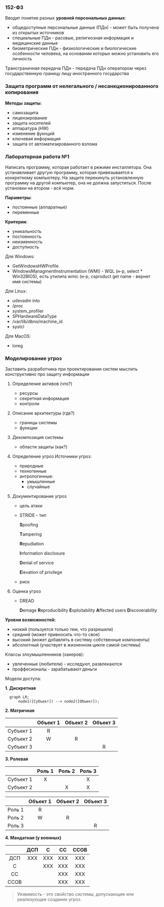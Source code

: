 ### 152-ФЗ

Вводит понятие разных **уровней персональных данных**:
- общедоступные персональные данные (ПДн) - может быть получена из открытых источников
- специальные ПДн - расовые, религиозная информация и медицинские данные
- биометрические ПДн - физиологические и биологические особенности человека, на основании которых можно установить его личность

Трансграничная передача ПДн - передача ПДн оператором через государственную границу лицу иностранного государства


### Защита программ от нелегального / несанкционированного копирования

**Методы защиты**:
- самозащита
- лицензирование
- защита носителей
- аппаратура (HW)
- изменение фукнций
- ключевая информация
- защита от автоматизированного взлома
    

### Лабораторная работа №1

Написать программу, которая работает в режиме инсталлятора. Она устанавливает другую программу, которая привязывается к конкретному компьютеру.
На защите перекинуть установленную программу на другой компьютер, она не должна запуститься. После установки на втором - всё норм.

**Параметры**:
- постоянные (аппаратные)
- переменные

**Критерии**:
- уникальность
- постоянность
- неизменность
- доступность
    
Для Windows:
- GetWindowsHWProfile
- WindowsManagmentInstrumentation (WMI) - WQL (н-р, select * Win32BIOS), есть утилита wmic (н-р, csproduct get name - вернет имя системы)
    
Для Linux:
- udevadm into
- /proc
- system_profiler
- SPHardwareDataType
- /var/lib/dbns/machine_id
- systcl

Для MacOS:
- Ioreg


### Моделирование угроз

Заставить разработчика при проектировании систем мыслить конструктивно про защиту информации

1. Определение активов (что?)
    - ресурсы
    - секретная информация
    - контроли
    
2. Описание архитектуры (где?)
    - границы системы
    - функции

3. Декомпозиция системы
    - области защиты (как?)

4. Определение угроз
Источники угроз:
    - природные
    - техногенные
    - антропогенные:
        * умышленные
        * случайные

5. Документирование угроз
    - цель атаки
    - STRIDE - тип
   
      **S**poofing

      **T**ampering

      **R**epudiation

      **I**nformation disclosure

      **D**enial of service<br>

      **E**levation of privilege
   
    - риск

6. Оценка угроз
    - DREAD
    
      **D**emage
      **R**eproducibility
      **E**xploitability
      **A**ffected users
      **D**iscoverability
    
**Уровни возможностей:**
- низкий (пользуется только тем, что разрешили)
- средний (может привносить что-то свое)
- высокий (может добавлять в систему собственные компоненты)
- абсолютный (участвует в жизненном цикле самой системы)

Классы злоумышленников (хакеров):
- увлеченные (любители) - исследуют, развлекаются
- проффесионалы - зарабатывают деньги
    
    
Модели доступа:

**1. Дискретная**

```mermaid
  graph LR;
      node1([Субъект]) --> node2([Объект]);
```

**2. Матричная**
    
|           | Объект 1 | Объект 2 | Объект 3 |
|:---------:|:--------:|:--------:|:--------:|
| Субъект 1 |     R    |          |          |
| Субъект 2 |     W    |     R    |          |
| Субъект 3 |          |          |     R    |

**3. Ролевая**
    
|          | Роль 1 | Роль 2 | Роль 3 |
|:--------:|:------:|:------:|:------:|
|Субъект 1 |    Х   |        |    Х   |
|Субъект 2 |        |    Х   |    Х   |
    
    
|       | Объект 1 | Объект 2 | Объект 3 |
|:-----:|:--------:|:--------:|:--------:|
|Роль 1 |     R    |          |          |
|Роль 2 |     W    |     R    |          |
|Роль 3 |          |          |     R    |
    
**4. Мандатная (у военных)**
    
    
|     |  ДСП  |   С   |   СС  |  ССОВ |
|:---:|:-----:|:-----:|:-----:|:-----:|
|ДСП  |  ХХХ  |  ХХХ  |  ХХХ  |  ХХХ  |
|С    |       |  ХХХ  |  XXX  |  XXX  |
|СС   |       |       |  XXX  |  XXX  |
|ССОВ |       |       |  XXX  |  XXX  |

    
> Уязвимость - это свойство системы, допускающее или реализующее создание угроз.
